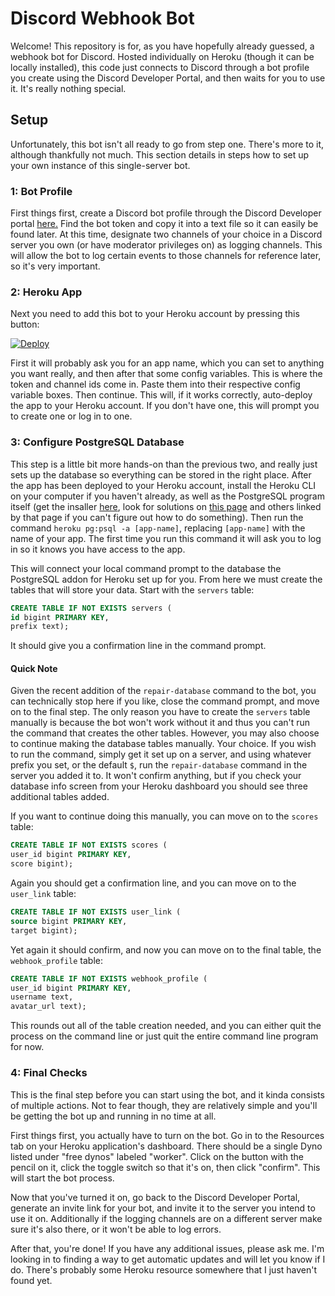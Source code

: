 # Discord Webhook Bot

Welcome! This repository is for, as you have hopefully already guessed, a webhook bot for Discord. Hosted individually on Heroku (though it can be locally installed), this code just connects to Discord through a bot profile you create using the Discord Developer Portal, and then waits for you to use it. It's really nothing special.

## Setup

Unfortunately, this bot isn't all ready to go from step one. There's more to it, although thankfully not much. This section details in steps how to set up your own instance of this single-server bot.

### 1: Bot Profile

First things first, create a Discord bot profile through the Discord Developer portal [here.](https://discord.com/developers/) Find the bot token and copy it into a text file so it can easily be found later. At this time, designate two channels of your choice in a Discord server you own (or have moderator privileges on) as logging channels. This will allow the bot to log certain events to those channels for reference later, so it's very important.

### 2: Heroku App

Next you need to add this bot to your Heroku account by pressing this button:

[![Deploy](https://www.herokucdn.com/deploy/button.svg)](https://heroku.com/deploy?template=https://github.com/geekkid1/WebhookBot)

First it will probably ask you for an app name, which you can set to anything you want really, and then after that some config variables. This is where the token and channel ids come in. Paste them into their respective config variable boxes. Then continue. This will, if it works correctly, auto-deploy the app to your Heroku account. If you don't have one, this will prompt you to create one or log in to one.

### 3: Configure PostgreSQL Database

This step is a little bit more hands-on than the previous two, and really just sets up the database so everything can be stored in the right place. After the app has been deployed to your Heroku account, install the Heroku CLI on your computer if you haven't already, as well as the PostgreSQL program itself (get the insaller [here](https://www.postgresql.org/download/), look for solutions on [this page](https://devcenter.heroku.com/articles/heroku-postgresql#pg-psql) and others linked by that page if you can't figure out how to do something). Then run the command `heroku pg:psql -a [app-name]`, replacing `[app-name]` with the name of your app. The first time you run this command it will ask you to log in so it knows you have access to the app.

This will connect your local command prompt to the database the PostgreSQL addon for Heroku set up for you. From here we must create the tables that will store your data. Start with the `servers` table:

```sql
CREATE TABLE IF NOT EXISTS servers (
id bigint PRIMARY KEY,
prefix text);
```

It should give you a confirmation line in the command prompt.

#### Quick Note

Given the recent addition of the `repair-database` command to the bot, you can technically stop here if you like, close the command prompt, and move on to the final step. The only reason you have to create the `servers` table manually is because the bot won't work without it and thus you can't run the command that creates the other tables. However, you may also choose to continue making the database tables manually. Your choice. If you wish to run the command, simply get it set up on a server, and using whatever prefix you set, or the default `$`, run the `repair-database` command in the server you added it to. It won't confirm anything, but if you check your database info screen from your Heroku dashboard you should see three additional tables added.

If you want to continue doing this manually, you can move on to the `scores` table:

```sql
CREATE TABLE IF NOT EXISTS scores (
user_id bigint PRIMARY KEY,
score bigint);
```

Again you should get a confirmation line, and you can move on to the `user_link` table:

```sql
CREATE TABLE IF NOT EXISTS user_link (
source bigint PRIMARY KEY,
target bigint);
```

Yet again it should confirm, and now you can move on to the final table, the `webhook_profile` table:
```sql
CREATE TABLE IF NOT EXISTS webhook_profile (
user_id bigint PRIMARY KEY,
username text,
avatar_url text);
```

This rounds out all of the table creation needed, and you can either quit the process on the command line or just quit the entire command line program for now.

### 4: Final Checks

This is the final step before you can start using the bot, and it kinda consists of multiple actions. Not to fear though, they are relatively simple and you'll be getting the bot up and running in no time at all.

First things first, you actually have to turn on the bot. Go in to the Resources tab on your Heroku application's dashboard. There should be a single Dyno listed under "free dynos" labeled "worker". Click on the button with the pencil on it, click the toggle switch so that it's on, then click "confirm". This will start the bot process.

Now that you've turned it on, go back to the Discord Developer Portal, generate an invite link for your bot, and invite it to the server you intend to use it on. Additionally if the logging channels are on a different server make sure it's also there, or it won't be able to log errors.

After that, you're done! If you have any additional issues, please ask me. I'm looking in to finding a way to get automatic updates and will let you know if I do. There's probably some Heroku resource somewhere that I just haven't found yet.
